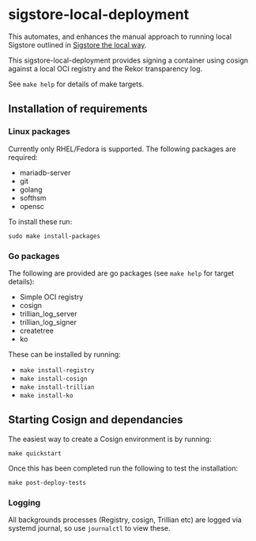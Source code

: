 # sigstore-local-deployment
This automates, and enhances the manual approach to running local Sigstore outlined in [Sigstore the local way](https://github.com/tstromberg/sigstore-the-local-way).

This sigstore-local-deployment provides signing a container using cosign against a local OCI registry and the Rekor transparency log.

See `make help` for details of make targets.


## Installation of requirements

### Linux packages
Currently only RHEL/Fedora is supported.  The following packages are required:

* mariadb-server
* git
* golang
* softhsm
* opensc

To install these run:

`sudo make install-packages`

### Go packages

The following are provided are go packages (see `make help` for target details):

* Simple OCI registry
* cosign
* trillian_log_server
* trillian_log_signer
* createtree
* ko

These can be installed by running:

* `make install-registry`
* `make install-cosign`
* `make install-trillian`
* `make install-ko`

## Starting Cosign and dependancies

The easiest way to create a Cosign environment is by running:

`make quickstart`

Once this has been completed run the following to test the installation:

`make post-deploy-tests`

### Logging

All backgrounds processes (Registry, cosign, Trillian etc) are logged via systemd journal, so use `journalctl` to view these.

